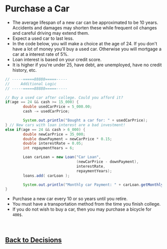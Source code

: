 # Purchase a Car
* The average lifespan of a new car can be approximated to be 10 years. Accidents and damages may shorten these while frequent oil changes and careful driving may extend them.
* Expect a used car to last less.
* In the code below, you will make a choice at the age of 24. If you don't have a lot of money you'll buy a used car. Otherwise you will mortgage a car at a interest rate of 5%.
* Loan interest is based on your credit score.
* It is higher if you're under 25, have debt, are unemployed, have no credit history, etc.

```java
// -----=====88888=====-----
//     Additional Logic
// -----=====88888=====-----

// Buy a used car after college. Could you afford it? 
if(age == 24 && cash >= 15_000) {
        double usedCarPrice = 5_000.00;
        cash -= usedCarPrice;

        System.out.println("Bought a car for: " + usedCarPrice);
} // New cars with loan interest are a bad investment! 
else if(age == 24 && cash > 6_000) {
        double newCarPrice = 35_000;
        double downPayment = newCarPrice * 0.15;
        double interestRate = 0.05;
        int repaymentYears = 6;

        Loan carLoan = new Loan("Car Loan", 
                                (newCarPrice - downPayment),
                                interestRate, 
                                repaymentYears);
        loans.add( carLoan );

        System.out.println("Monthly car Payment: " + carLoan.getMonthlyPayment() + " For a total of " + carLoan.getTotalPayment() );
}
```

* Purchase a new car every 10 or so years until you retire.
* You must have a transportation method from the time you finish college. 
* If you do not wish to buy a car, then you may purchase a bicycle for `400$`. 

<br>

## [Back to Decisions](/../../tree/main/Projects/Program-Your-Life/Decision-Forest.md)